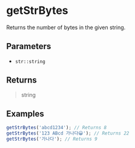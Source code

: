 # getStrBytes <Badge type="tip" text="JavaScript" /><Badge type="info" text="Dart" />

Returns the number of bytes in the given string.

## Parameters

- `str::string`

## Returns

> string

## Examples

```javascript
getStrBytes('abcd1234'); // Returns 8
getStrBytes('123 ABcd 가나다😀'); // Returns 22
getStrBytes('가나다'); // Returns 9
```
